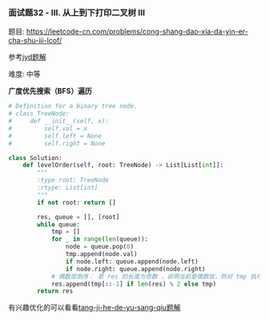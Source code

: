 ### 面试题32 - III. 从上到下打印二叉树 III

题目:
<https://leetcode-cn.com/problems/cong-shang-dao-xia-da-yin-er-cha-shu-iii-lcof/>


参考[jyd题解](https://leetcode-cn.com/problems/cong-shang-dao-xia-da-yin-er-cha-shu-iii-lcof/solution/mian-shi-ti-32-iii-cong-shang-dao-xia-da-yin-er--3/)

难度:   中等


**广度优先搜索（BFS）遍历**
```python
# Definition for a binary tree node.
# class TreeNode:
#     def __init__(self, x):
#         self.val = x
#         self.left = None
#         self.right = None

class Solution:
    def levelOrder(self, root: TreeNode) -> List[List[int]]:
        """
        :type root: TreeNode
		:rtype: List[int]
        """
        if not root: return []

        res, queue = [], [root]
        while queue:
            tmp = []
            for _ in range(len(queue)):
                node = queue.pop(0)
                tmp.append(node.val)
                if node.left: queue.append(node.left)
                if node.right: queue.append(node.right)
            # 偶数层倒序： 若 res 的长度为奇数 ，说明当前是偶数层，则对 tmp 执行倒序操作
            res.append(tmp[::-1] if len(res) % 2 else tmp)
        return res
```

有兴趣优化的可以看看[tang-ji-he-de-yu-sang-qiu题解](https://leetcode-cn.com/problems/cong-shang-dao-xia-da-yin-er-cha-shu-iii-lcof/solution/cli-yong-dequeshuang-duan-dui-lie-hao-shi-0ms-ji-b/)